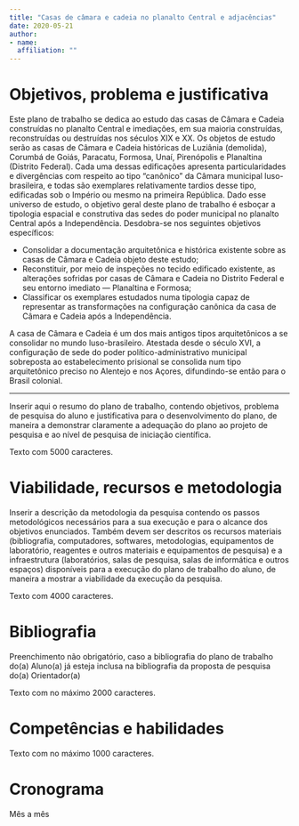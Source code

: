 ```yaml
---
title: "Casas de câmara e cadeia no planalto Central e adjacências"
date: 2020-05-21
author:
- name: 
  affiliation: ""
---
```


# Objetivos, problema e justificativa

Este plano de trabalho se dedica ao estudo das casas de Câmara e Cadeia
construídas no planalto Central e imediações, em sua maioria
construídas, reconstruídas ou destruídas nos séculos XIX e XX. Os
objetos de estudo serão as casas de Câmara e Cadeia históricas de
Luziânia (demolida), Corumbá de Goiás, Paracatu, Formosa, Unaí,
Pirenópolis e Planaltina (Distrito Federal). Cada uma dessas
edificações apresenta particularidades e divergências com respeito ao
tipo “canônico” da Câmara municipal luso-brasileira, e todas são
exemplares relativamente tardios desse tipo, edificadas sob o Império ou
mesmo na primeira República. Dado esse universo de estudo, o objetivo
geral deste plano de trabalho é esboçar a tipologia espacial e
construtiva das sedes do poder municipal no planalto Central após a
Independência. Desdobra-se nos seguintes objetivos específicos:

  - Consolidar a documentação arquitetônica e histórica existente sobre
    as casas de Câmara e Cadeia objeto deste estudo;
  - Reconstituir, por meio de inspeções no tecido edificado existente,
    as alterações sofridas por casas de Câmara e Cadeia no Distrito
    Federal e seu entorno imediato — Planaltina e Formosa;
  - Classificar os exemplares estudados numa tipologia capaz de
    representar as transformações na configuração canônica da casa de
    Câmara e Cadeia após a Independência.

A casa de Câmara e Cadeia é um dos mais antigos tipos arquitetônicos a
se consolidar no mundo luso-brasileiro. Atestada desde o século XVI, a
configuração de sede do poder político-administrativo municipal
sobreposta ao estabelecimento prisional se consolida num tipo
arquitetônico preciso no Alentejo e nos Açores, difundindo-se então
para o Brasil colonial.

-----

Inserir aqui o resumo do plano de trabalho, contendo objetivos, problema
de pesquisa do aluno e justificativa para o desenvolvimento do plano, de
maneira a demonstrar claramente a adequação do plano ao projeto de
pesquisa e ao nível de pesquisa de iniciação científica.

Texto com 5000 caracteres.

# Viabilidade, recursos e metodologia

Inserir a descrição da metodologia da pesquisa contendo os passos
metodológicos necessários para a sua execução e para o alcance dos
objetivos enunciados. Também devem ser descritos os recursos materiais
(bibliografia, computadores, softwares, metodologias, equipamentos de
laboratório, reagentes e outros materiais e equipamentos de pesquisa) e
a infraestrutura (laboratórios, salas de pesquisa, salas de informática
e outros espaços) disponíveis para a execução do plano de trabalho do
aluno, de maneira a mostrar a viabilidade da execução da pesquisa.

Texto com 4000 caracteres.

# Bibliografia

Preenchimento não obrigatório, caso a bibliografia do plano de trabalho
do(a) Aluno(a) já esteja inclusa na bibliografia da proposta de pesquisa
do(a) Orientador(a)

Texto com no máximo 2000 caracteres.

# Competências e habilidades

Texto com no máximo 1000 caracteres.

# Cronograma

Mês a mês
